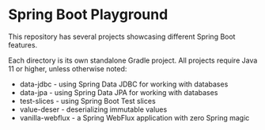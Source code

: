 # Spring Boot Playground

This repository has several projects showcasing different Spring Boot features.

Each directory is its own standalone Gradle project. All projects require Java 11 or higher, unless otherwise noted:

* data-jdbc - using Spring Data JDBC for working with databases
* data-jpa - using Spring Data JPA for working with databases
* test-slices - using Spring Boot Test slices
* value-deser - deserializing immutable values
* vanilla-webflux - a Spring WebFlux application with zero Spring magic
